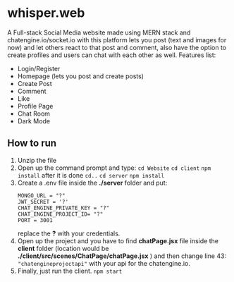 # whisper.web

A Full-stack Social Media website made using MERN stack and chatengine.io/socket.io with this platform lets you post (text and images for now) and let others react to that post and comment, also have the option to create profiles and users can chat with each other as well.
Features list:
- Login/Register
- Homepage (lets you post and create posts)
- Create Post
- Comment
- Like
- Profile Page
- Chat Room
- Dark Mode


## How to run


1. Unzip the file
2. Open up the command prompt and type:
   ``` cd Website ```
   ``` cd client ```
   ``` npm install ```
   after it is done
   ``` cd.. ```
   ``` cd server ```
   ``` npm install ```
3. Create a .env file inside the **./server** folder and put:
    ```
    MONGO_URL = "?"
    JWT_SECRET = '?'
    CHAT_ENGINE_PRIVATE_KEY = "?"
    CHAT_ENGINE_PROJECT_ID= "?"
    PORT = 3001
    ```
    replace the **?** with your credentials.
4. Open up the project and you have to find **chatPage.jsx** file inside the **client** folder (location would be **./client/src/scenes/ChatPage/chatPage.jsx** ) and then change line 43:
   ``` "chatengineprojectapi" ``` with your api for the chatengine.io.
5. Finally, just run the client.
   ``` npm start ```
   
